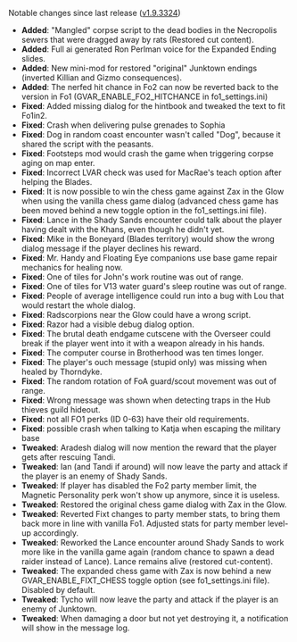 Notable changes since last release ([v1.9.3324](https://github.com/rotators/Fo1in2/releases/tag/v1.9.3324))

- **Added**: "Mangled" corpse script to the dead bodies in the Necropolis sewers that were dragged away by rats (Restored cut content).
- **Added**: Full ai generated Ron Perlman voice for the Expanded Ending slides.
- **Added**: New mini-mod for restored "original" Junktown endings (inverted Killian and Gizmo consequences).
- **Added**: The nerfed hit chance in Fo2 can now be reverted back to the version in Fo1 (GVAR_ENABLE_FO2_HITCHANCE in fo1_settings.ini)
- **Fixed**: Added missing dialog for the hintbook and tweaked the text to fit Fo1in2.
- **Fixed**: Crash when delivering pulse grenades to Sophia
- **Fixed**: Dog in random coast encounter wasn't called "Dog", because it shared the script with the peasants.
- **Fixed**: Footsteps mod would crash the game when triggering corpse aging on map enter.
- **Fixed**: Incorrect LVAR check was used for MacRae's teach option after helping the Blades.
- **Fixed**: It is now possible to win the chess game against Zax in the Glow when using the vanilla chess game dialog (advanced chess game has been moved behind a new toggle option in the fo1_settings.ini file).
- **Fixed**: Lance in the Shady Sands encounter could talk about the player having dealt with the Khans, even though he didn't yet.
- **Fixed**: Mike in the Boneyard (Blades territory) would show the wrong dialog message if the player declines his reward.
- **Fixed**: Mr. Handy and Floating Eye companions use base game repair mechanics for healing now.
- **Fixed**: One of tiles for John's work routine was out of range.
- **Fixed**: One of tiles for V13 water guard's sleep routine was out of range.
- **Fixed**: People of average intelligence could run into a bug with Lou that would restart the whole dialog.
- **Fixed**: Radscorpions near the Glow could have a wrong script.
- **Fixed**: Razor had a visible debug dialog option.
- **Fixed**: The brutal death endgame cutscene with the Overseer could break if the player went into it with a weapon already in his hands.
- **Fixed**: The computer course in Brotherhood was ten times longer.
- **Fixed**: The player's ouch message (stupid only) was missing when healed by Thorndyke.
- **Fixed**: The random rotation of FoA guard/scout movement was out of range.
- **Fixed**: Wrong message was shown when detecting traps in the Hub thieves guild hideout.
- **Fixed**: not all FO1 perks (ID 0-63) have their old requirements.
- **Fixed**: possible crash when talking to Katja when escaping the military base
- **Tweaked**: Aradesh dialog will now mention the reward that the player gets after rescuing Tandi.
- **Tweaked**: Ian (and Tandi if around) will now leave the party and attack if the player is an enemy of Shady Sands.
- **Tweaked**: If player has disabled the Fo2 party member limit, the Magnetic Personality perk won't show up anymore, since it is useless.
- **Tweaked**: Restored the original chess game dialog with Zax in the Glow.
- **Tweaked**: Reverted Fixt changes to party member stats, to bring them back more in line with vanilla Fo1. Adjusted stats for party member level-up accordingly.
- **Tweaked**: Reworked the Lance encounter around Shady Sands to work more like in the vanilla game again (random chance to spawn a dead raider instead of Lance). Lance remains alive (restored cut-content).
- **Tweaked**: The expanded chess game with Zax is now behind a new GVAR_ENABLE_FIXT_CHESS toggle option (see fo1_settings.ini file). Disabled by default.
- **Tweaked**: Tycho will now leave the party and attack if the player is an enemy of Junktown.
- **Tweaked**: When damaging a door but not yet destroying it, a notification will show in the message log.
